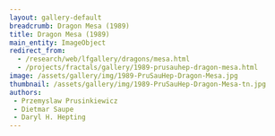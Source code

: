 ```yaml
---
layout: gallery-default
breadcrumb: Dragon Mesa (1989)
title: Dragon Mesa (1989)
main_entity: ImageObject
redirect_from:
  - /research/web/lfgallery/dragons/mesa.html
  - /projects/fractals/gallery/1989-prusauhep-dragon-mesa.html
image: /assets/gallery/img/1989-PruSauHep-Dragon-Mesa.jpg
thumbnail: /assets/gallery/img/1989-PruSauHep-Dragon-Mesa-tn.jpg
authors:
 - Przemyslaw Prusinkiewicz
 - Dietmar Saupe
 - Daryl H. Hepting
---
```

